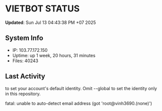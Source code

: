 # VIETBOT STATUS
**Updated**: Sun Jul 13 04:43:38 PM +07 2025

## System Info
- IP: 103.77.172.150
- Uptime: up 1 week, 20 hours, 31 minutes
- Files: 40243

## Last Activity

to set your account's default identity.
Omit --global to set the identity only in this repository.

fatal: unable to auto-detect email address (got 'root@vinh3690.(none)')
